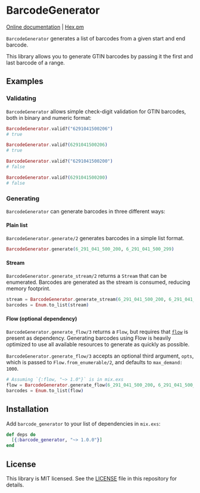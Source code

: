 # BarcodeGenerator

[Online documentation](https://hexdocs.pm/barcode_generator) | [Hex.pm](https://hex.pm/packages/barcode_generator)

<!-- MDOC !-->

`BarcodeGenerator` generates a list of barcodes from a given start and end barcode.

This library allows you to generate GTIN barcodes by passing it the first and last barcode of a
range.

## Examples

### Validating

`BarcodeGenerator` allows simple check-digit validation for GTIN barcodes, both in binary and
numeric format:

```elixir
BarcodeGenerator.valid?("6291041500206")
# true

BarcodeGenerator.valid?(6291041500206)
# true

BarcodeGenerator.valid?("6291041500200")
# false

BarcodeGenerator.valid?(6291041500200)
# false
```

### Generating

`BarcodeGenerator` can generate barcodes in three different ways:

#### Plain list

`BarcodeGenerator.generate/2` generates barcodes in a simple list format.

```elixir
BarcodeGenerator.generate(6_291_041_500_200, 6_291_041_500_299)
```

#### Stream

`BarcodeGenerator.generate_stream/2` returns a `Stream` that can be enumerated. Barcodes are
generated as the stream is consumed, reducing memory footprint.

```elixir
stream = BarcodeGenerator.generate_stream(6_291_041_500_200, 6_291_041_500_299)
barcodes = Enum.to_list(stream)
```

#### Flow (optional dependency)

`BarcodeGenerator.generate_flow/3` returns a `Flow`, but requires that
[`flow`](https://hex.pm/packages/flow) is present as dependency. Generating barcodes using Flow is
heavily optimized to use all available resources to generate as quickly as possible.

`BarcodeGenerator.generate_flow/3` accepts an optional third argument, `opts`, which is passed to
`Flow.from_enumerable/2`, and defaults to `max_demand: 1000`.

```elixir
# Assuming `{:flow, "~> 1.0"}` is in mix.exs
flow = BarcodeGenerator.generate_flow(6_291_041_500_200, 6_291_041_500_299)
barcodes = Enum.to_list(flow)
```

<!-- MDOC !-->

## Installation

Add `barcode_generator` to your list of dependencies in `mix.exs`:

```elixir
def deps do
  [{:barcode_generator, "~> 1.0.0"}]
end
```

## License

This library is MIT licensed. See the
[LICENSE](https://raw.github.com/jeroenvisser101/barcode_generator/main/LICENSE)
file in this repository for details.

